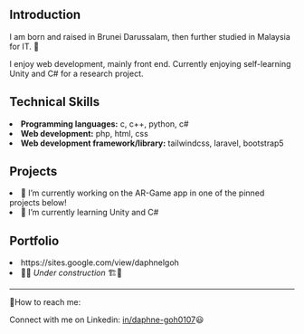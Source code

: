 <h2>Introduction</h2>
<p>I am born and raised in Brunei Darussalam, then further studied in Malaysia for IT. 👾</p>
<p>I enjoy web development, mainly front end. Currently enjoying self-learning Unity and C# for a research project.</p>

<h2>Technical Skills</h2>
<li><b>Programming languages:</b> c, c++, python, c#</li>
<li><b>Web development:</b> php, html, css</li>
<li><b>Web development framework/library:</b> tailwindcss, laravel, bootstrap5</li>

<h2>Projects</h2>
<li>🔭 I’m currently working on the AR-Game app in one of the pinned projects below!</li> 
<li>🌱 I’m currently learning Unity and C#</li>

<h2>Portfolio</h2>
<li>https://sites.google.com/view/daphnelgoh</li>
<li>🧱🚧<i> Under construction </i>🏗🧱</li>

<hr>
<p>📲How to reach me: </p>
<p>Connect with me on Linkedin: <a href="[in/daphne-goh0107](https://www.linkedin.com/in/daphne-goh0107/)">in/daphne-goh0107</a>😃</p>

<!--
**0107daphne/0107daphne** is a ✨ _special_ ✨ repository because its `README.md` (this file) appears on your GitHub profile.

Here are some ideas to get you started:


- 👯 I’m looking to collaborate on ...
- 🤔 I’m looking for help with ...
- 💬 Ask me about ...
- 📫 
- 😄 Pronouns: ...
- ⚡ Fun fact: ...
-->

